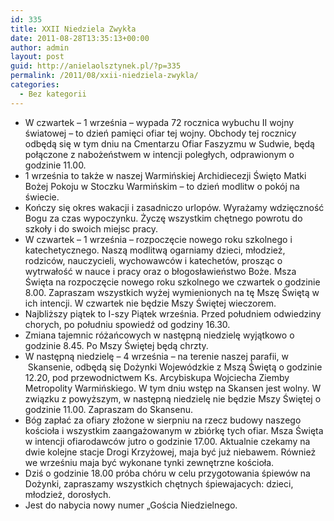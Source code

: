 ```yaml
---
id: 335
title: XXII Niedziela Zwykła
date: 2011-08-28T13:35:13+00:00
author: admin
layout: post
guid: http://anielaolsztynek.pl/?p=335
permalink: /2011/08/xxii-niedziela-zwykla/
categories:
  - Bez kategorii
---
```

  * W czwartek &#8211; 1 września &#8211; wypada 72 rocznica wybuchu II wojny światowej &#8211; to dzień pamięci ofiar tej wojny. Obchody tej rocznicy odbędą się w tym dniu na Cmentarzu Ofiar Faszyzmu w Sudwie, będą połączone z nabożeństwem w intencji poległych, odprawionym o godzinie 11.00.
  * 1 września to także w naszej Warmińskiej Archidiecezji Święto Matki Bożej Pokoju w Stoczku Warmińskim &#8211; to dzień modlitw o pokój na świecie.
  * Kończy się okres wakacji i zasadniczo urlopów. Wyrażamy wdzięczność Bogu za czas wypoczynku. Życzę wszystkim chętnego powrotu do szkoły i do swoich miejsc pracy.
  * W czwartek &#8211; 1 września &#8211; rozpoczęcie nowego roku szkolnego i katechetycznego. Naszą modlitwą ogarniamy dzieci, młodzież, rodziców, nauczycieli, wychowawców i katechetów, prosząc o wytrwałość w nauce i pracy oraz o błogosławieństwo Boże. Msza Święta na rozpoczęcie nowego roku szkolnego we czwartek o godzinie 8.00. Zapraszam wszystkich wyżej wymienionych na tę Mszę Świętą w ich intencji. W czwartek nie będzie Mszy Świętej wieczorem.
  * Najbliższy piątek to I-szy Piątek września. Przed południem odwiedziny chorych, po południu spowiedź od godziny 16.30.
  * Zmiana tajemnic różańcowych w następną niedzielę wyjątkowo o godzinie 8.45. Po Mszy Świętej będą chrzty.
  * W następną niedzielę &#8211; 4 września &#8211; na terenie naszej parafii, w  Skansenie, odbędą się Dożynki Wojewódzkie z Mszą Świętą o godzinie 12.20, pod przewodnictwem Ks. Arcybiskupa Wojciecha Ziemby Metropolity Warmińskiego. W tym dniu wstęp na Skansen jest wolny. W związku z powyższym, w następną niedzielę nie będzie Mszy Świętej o godzinie 11.00. Zapraszam do Skansenu.
  * Bóg zapłać za ofiary złożone w sierpniu na rzecz budowy naszego kościoła i wszystkim zaangażowanym w zbiórkę tych ofiar. Msza Święta w intencji ofiarodawców jutro o godzinie 17.00. Aktualnie czekamy na dwie kolejne stacje Drogi Krzyżowej, maja być już niebawem. Również we wrześniu maja być wykonane tynki zewnętrzne kościoła.
  * Dziś o godzinie 18.00 próba chóru w celu przygotowania śpiewów na Dożynki, zapraszamy wszystkich chętnych śpiewajacych: dzieci, młodzież, dorosłych.
  * Jest do nabycia nowy numer &#8222;Gościa Niedzielnego.